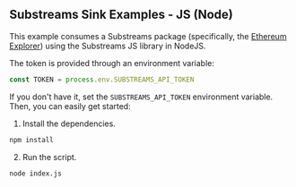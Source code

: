 ## Substreams Sink Examples - JS (Node)

This example consumes a Substreams package (specifically, the [Ethereum Explorer](https://substreams.dev/streamingfast/ethereum-explorer/v0.1.2)) using the Substreams JS library in NodeJS.

The token is provided through an environment variable:

```javascript
const TOKEN = process.env.SUBSTREAMS_API_TOKEN
```

If you don't have it, set the `SUBSTREAMS_API_TOKEN` environment variable. Then, you can easily get started:

1. Install the dependencies.

```bash
npm install
```

2. Run the script.

```bash
node index.js
```